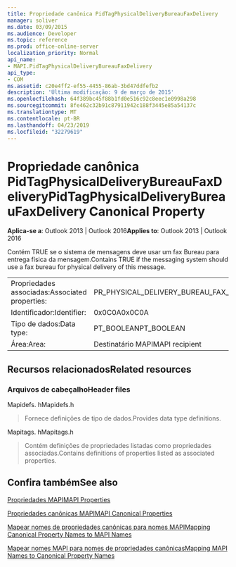 ```yaml
---
title: Propriedade canônica PidTagPhysicalDeliveryBureauFaxDelivery
manager: soliver
ms.date: 03/09/2015
ms.audience: Developer
ms.topic: reference
ms.prod: office-online-server
localization_priority: Normal
api_name:
- MAPI.PidTagPhysicalDeliveryBureauFaxDelivery
api_type:
- COM
ms.assetid: c20e4ff2-ef55-4455-86ab-3bd47ddfefb2
description: 'Última modificação: 9 de março de 2015'
ms.openlocfilehash: 64f389bc45f88b1fd0e516c92c8eec1e0998a298
ms.sourcegitcommit: 8fe462c32b91c87911942c188f3445e85a54137c
ms.translationtype: MT
ms.contentlocale: pt-BR
ms.lasthandoff: 04/23/2019
ms.locfileid: "32279619"
---
```

# <a name="pidtagphysicaldeliverybureaufaxdelivery-canonical-property"></a><span data-ttu-id="4fdd6-103">Propriedade canônica PidTagPhysicalDeliveryBureauFaxDelivery</span><span class="sxs-lookup"><span data-stu-id="4fdd6-103">PidTagPhysicalDeliveryBureauFaxDelivery Canonical Property</span></span>

  
  
<span data-ttu-id="4fdd6-104">**Aplica-se a**: Outlook 2013 | Outlook 2016</span><span class="sxs-lookup"><span data-stu-id="4fdd6-104">**Applies to**: Outlook 2013 | Outlook 2016</span></span> 
  
<span data-ttu-id="4fdd6-105">Contém TRUE se o sistema de mensagens deve usar um fax Bureau para entrega física da mensagem.</span><span class="sxs-lookup"><span data-stu-id="4fdd6-105">Contains TRUE if the messaging system should use a fax bureau for physical delivery of this message.</span></span>
  
|||
|:-----|:-----|
|<span data-ttu-id="4fdd6-106">Propriedades associadas:</span><span class="sxs-lookup"><span data-stu-id="4fdd6-106">Associated properties:</span></span>  <br/> |<span data-ttu-id="4fdd6-107">PR_PHYSICAL_DELIVERY_BUREAU_FAX_DELIVERY</span><span class="sxs-lookup"><span data-stu-id="4fdd6-107">PR_PHYSICAL_DELIVERY_BUREAU_FAX_DELIVERY</span></span>  <br/> |
|<span data-ttu-id="4fdd6-108">Identificador:</span><span class="sxs-lookup"><span data-stu-id="4fdd6-108">Identifier:</span></span>  <br/> |<span data-ttu-id="4fdd6-109">0x0C0A</span><span class="sxs-lookup"><span data-stu-id="4fdd6-109">0x0C0A</span></span>  <br/> |
|<span data-ttu-id="4fdd6-110">Tipo de dados:</span><span class="sxs-lookup"><span data-stu-id="4fdd6-110">Data type:</span></span>  <br/> |<span data-ttu-id="4fdd6-111">PT_BOOLEAN</span><span class="sxs-lookup"><span data-stu-id="4fdd6-111">PT_BOOLEAN</span></span>  <br/> |
|<span data-ttu-id="4fdd6-112">Área:</span><span class="sxs-lookup"><span data-stu-id="4fdd6-112">Area:</span></span>  <br/> |<span data-ttu-id="4fdd6-113">Destinatário MAPI</span><span class="sxs-lookup"><span data-stu-id="4fdd6-113">MAPI recipient</span></span>  <br/> |
   
## <a name="related-resources"></a><span data-ttu-id="4fdd6-114">Recursos relacionados</span><span class="sxs-lookup"><span data-stu-id="4fdd6-114">Related resources</span></span>

### <a name="header-files"></a><span data-ttu-id="4fdd6-115">Arquivos de cabeçalho</span><span class="sxs-lookup"><span data-stu-id="4fdd6-115">Header files</span></span>

<span data-ttu-id="4fdd6-116">Mapidefs. h</span><span class="sxs-lookup"><span data-stu-id="4fdd6-116">Mapidefs.h</span></span>
  
> <span data-ttu-id="4fdd6-117">Fornece definições de tipo de dados.</span><span class="sxs-lookup"><span data-stu-id="4fdd6-117">Provides data type definitions.</span></span>
    
<span data-ttu-id="4fdd6-118">Mapitags. h</span><span class="sxs-lookup"><span data-stu-id="4fdd6-118">Mapitags.h</span></span>
  
> <span data-ttu-id="4fdd6-119">Contém definições de propriedades listadas como propriedades associadas.</span><span class="sxs-lookup"><span data-stu-id="4fdd6-119">Contains definitions of properties listed as associated properties.</span></span>
    
## <a name="see-also"></a><span data-ttu-id="4fdd6-120">Confira também</span><span class="sxs-lookup"><span data-stu-id="4fdd6-120">See also</span></span>



[<span data-ttu-id="4fdd6-121">Propriedades MAPI</span><span class="sxs-lookup"><span data-stu-id="4fdd6-121">MAPI Properties</span></span>](mapi-properties.md)
  
[<span data-ttu-id="4fdd6-122">Propriedades canônicas MAPI</span><span class="sxs-lookup"><span data-stu-id="4fdd6-122">MAPI Canonical Properties</span></span>](mapi-canonical-properties.md)
  
[<span data-ttu-id="4fdd6-123">Mapear nomes de propriedades canônicas para nomes MAPI</span><span class="sxs-lookup"><span data-stu-id="4fdd6-123">Mapping Canonical Property Names to MAPI Names</span></span>](mapping-canonical-property-names-to-mapi-names.md)
  
[<span data-ttu-id="4fdd6-124">Mapear nomes MAPI para nomes de propriedades canônicas</span><span class="sxs-lookup"><span data-stu-id="4fdd6-124">Mapping MAPI Names to Canonical Property Names</span></span>](mapping-mapi-names-to-canonical-property-names.md)

